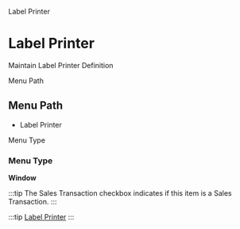 
Label Printer
# Label Printer


Maintain Label Printer Definition

Menu Path
## Menu Path



- Label Printer

Menu Type
### Menu Type

**Window**

:::tip
The Sales Transaction checkbox indicates if this item is a Sales Transaction.
:::

:::tip
[Label Printer](functional-guide/window/window-label-printer.md)
:::
